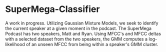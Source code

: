 # SuperMega-Classifier
A work in progress. Utilizing Gaussian Mixture Models, we seek to identify the current speaker at a given moment in the podcast. The SuperMega Podcast has two speakers, Matt and Ryan. Using MFCC's and MFCC deltas with a selected dataset from the two speakers, the GMM computes a log-likelihood of an unseen MFCC from being within a speaker's GMM cluster.
